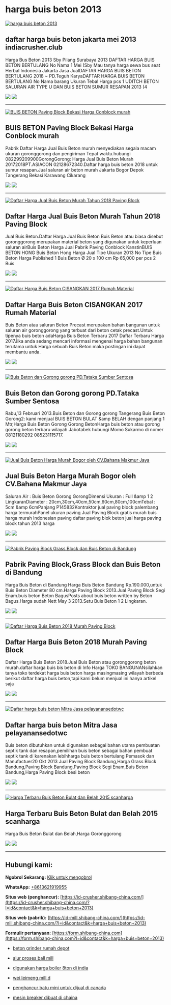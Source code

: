 # harga buis beton 2013

<a href="https://swt.shibang-china.com/?l=id&img&k=harga+buis+beton+2013" target="_blank">![harga buis beton 2013](http://static.shibang-china.com/all-800x300/220.jpg)</a>

## daftar harga buis beton jakarta mei 2013 indiacrusher.club
Harga Bus Beton 2013 Sby Pilang Surabaya 2013 DAFTAR HARGA BUIS BETON BERTULANG No Nama 1 Mei (Sby Mau tanya harga sewa bus seat Herbal Indonesia Jakarta Jasa JualDAFTAR HARGA BUIS BETON BERTULANG 2018 ~ PD.Teguh KaryaDAFTAR HARGA BUIS BETON BERTULANG No Nama barang Ukuran Tebal Harga pcs 1 UDITCH BETON SALURAN AIR TYPE U DAN BUIS BETON SUMUR RESAPAN 2013 (4


<a href="https://whatsapp.shibangsoft.com/WhatsApp.php" target="_blank" title="WhatsApp">![](http://static.shibang-china.com/icon/whatsapp.png)</a> <a href="https://swt.shibang-china.com/?l=id&icon&k=harga+buis+beton+2013" target="_blank">![](http://static.shibang-china.com/icon/chat-id.png)</a>

---

<a href="https://swt.shibang-china.com/?l=id&img&k=harga+buis+beton+2013" target="_blank">![BUIS BETON Paving Block Bekasi Harga Conblock murah](http://static.shibang-china.com/all-800x300/107.jpg)</a>

## BUIS BETON Paving Block Bekasi Harga Conblock murah
Pabrik Daftar Harga Jual Buis Beton murah menyediakan segala macam ukuran goronggorong dan pengiriman Tepat waktu.hubungi 082299209900GorongGorong: Harga Jual Buis Beton Murah 20172018PT.ASIACON 02128672340.Daftar harga buis beton 2018 untuk sumur resapan.Jual saluran air beton murah Jakarta Bogor Depok Tangerang Bekasi Karawang Cikarang


<a href="https://whatsapp.shibangsoft.com/WhatsApp.php" target="_blank" title="WhatsApp">![](http://static.shibang-china.com/icon/whatsapp.png)</a> <a href="https://swt.shibang-china.com/?l=id&icon&k=harga+buis+beton+2013" target="_blank">![](http://static.shibang-china.com/icon/chat-id.png)</a>

---

<a href="https://swt.shibang-china.com/?l=id&img&k=harga+buis+beton+2013" target="_blank">![Daftar Harga Jual Buis Beton Murah Tahun 2018 Paving Block](http://static.shibang-china.com/all-800x300/4.jpg)</a>

## Daftar Harga Jual Buis Beton Murah Tahun 2018 Paving Block
Jual Buis Beton.Daftar Harga Jual Buis Beton Buis Beton atau biasa disebut goronggorong merupakan material beton yang digunakan untuk keperluan saluran airBuis Beton Harga Jual Pabrik Paving Conblock KanstinBUIS BETON HONG Buis Beton Hong Harga Jual Tipe Ukuran 2013 No Tipe Buis Beton Harga Published 1 Buis Beton Ø 20 x 100 cm Rp 65,000 per pcs 2 Buis


<a href="https://whatsapp.shibangsoft.com/WhatsApp.php" target="_blank" title="WhatsApp">![](http://static.shibang-china.com/icon/whatsapp.png)</a> <a href="https://swt.shibang-china.com/?l=id&icon&k=harga+buis+beton+2013" target="_blank">![](http://static.shibang-china.com/icon/chat-id.png)</a>

---

<a href="https://swt.shibang-china.com/?l=id&img&k=harga+buis+beton+2013" target="_blank">![Daftar Harga Buis Beton CISANGKAN 2017 Rumah Material](http://static.shibang-china.com/all-800x300/1049.jpg)</a>

## Daftar Harga Buis Beton CISANGKAN 2017 Rumah Material
Buis Beton atau saluran Beton Precast merupakan bahan bangunan untuk saluran air goronggorong yang terbuat dari beton cetak precast.Untuk tipenya buis beton adaHarga Buis Beton Terbaru 2017 Daftar Terbaru Harga 2017Jika anda sedang mencari informasi mengenai harga bahan bangunan terutama untuk Harga sebuah Buis Beton maka postingan ini dapat membantu anda.


<a href="https://whatsapp.shibangsoft.com/WhatsApp.php" target="_blank" title="WhatsApp">![](http://static.shibang-china.com/icon/whatsapp.png)</a> <a href="https://swt.shibang-china.com/?l=id&icon&k=harga+buis+beton+2013" target="_blank">![](http://static.shibang-china.com/icon/chat-id.png)</a>

---

<a href="https://swt.shibang-china.com/?l=id&img&k=harga+buis+beton+2013" target="_blank">![Buis Beton dan Gorong gorong PD.Tataka Sumber Sentosa](http://static.shibang-china.com/all-800x300/48.jpg)</a>

## Buis Beton dan Gorong gorong PD.Tataka Sumber Sentosa
Rabu,13 Februari 2013.Buis Beton dan Gorong gorong Tangerang Buis Beton Gorong2: kami menjual BUIS BETON BULAT &amp BELAH dengan panjang 1 Mtr,Harga Buis Beton Gorong Gorong BetonHarga buis beton atau gorong gorong beton terbaru wilayah Jabotabek hubungi Momo Sukarmo di nomer 08121180292 085231115717.


<a href="https://whatsapp.shibangsoft.com/WhatsApp.php" target="_blank" title="WhatsApp">![](http://static.shibang-china.com/icon/whatsapp.png)</a> <a href="https://swt.shibang-china.com/?l=id&icon&k=harga+buis+beton+2013" target="_blank">![](http://static.shibang-china.com/icon/chat-id.png)</a>

---

<a href="https://swt.shibang-china.com/?l=id&img&k=harga+buis+beton+2013" target="_blank">![Jual Buis Beton Harga Murah Bogor oleh CV.Bahana Makmur Jaya](http://static.shibang-china.com/all-800x300/152.jpg)</a>

## Jual Buis Beton Harga Murah Bogor oleh CV.Bahana Makmur Jaya
Saluran Air : Buis Beton Gorong GorongDimensi Ukuran : Full &amp 1 2 LingkaranDiameter : 20cm,30cm,40cm,50cm,60cm,80cm,100cmTebal : 5cm &amp 6cmPanjang P145832Kontraktor jual paving block palembang harga termurahPanel ukuran paving Jual Paving Block gratis murah buis harga murah Indonesian paving daftar paving blok beton jual harga paving block tahun 2013 harga


<a href="https://whatsapp.shibangsoft.com/WhatsApp.php" target="_blank" title="WhatsApp">![](http://static.shibang-china.com/icon/whatsapp.png)</a> <a href="https://swt.shibang-china.com/?l=id&icon&k=harga+buis+beton+2013" target="_blank">![](http://static.shibang-china.com/icon/chat-id.png)</a>

---

<a href="https://swt.shibang-china.com/?l=id&img&k=harga+buis+beton+2013" target="_blank">![Pabrik Paving Block,Grass Block dan Buis Beton di Bandung](http://static.shibang-china.com/all-800x300/300.jpg)</a>

## Pabrik Paving Block,Grass Block dan Buis Beton di Bandung
Harga Buis Beton di Bandung Harga Buis Beton Bandung Rp.190.000,untuk Buis Beton Diameter 80 cm.Harga Paving Block 2013.Jual Paving Block Segi Enam.buis beton Beton BagusPosts about buis beton written by Beton Bagus.Harga sudah Nett May 3 2013.Setu Buis Beton 1 2 Lingkaran.


<a href="https://whatsapp.shibangsoft.com/WhatsApp.php" target="_blank" title="WhatsApp">![](http://static.shibang-china.com/icon/whatsapp.png)</a> <a href="https://swt.shibang-china.com/?l=id&icon&k=harga+buis+beton+2013" target="_blank">![](http://static.shibang-china.com/icon/chat-id.png)</a>

---

<a href="https://swt.shibang-china.com/?l=id&img&k=harga+buis+beton+2013" target="_blank">![Daftar Harga Buis Beton 2018 Murah Paving Block](http://static.shibang-china.com/all-800x300/611.jpg)</a>

## Daftar Harga Buis Beton 2018 Murah Paving Block
Daftar Harga Buis Beton 2018.Jual Buis Beton atau goronggorong beton murah.daftar harga buis bis beton di Info Harga TOKO BANGUNANsilahkan tanya toko terdekat harga buis beton harga masingmasing wilayah berbeda berikut daftar harga buis beton,tapi kami belum menjual ini hanya artikel saja


<a href="https://whatsapp.shibangsoft.com/WhatsApp.php" target="_blank" title="WhatsApp">![](http://static.shibang-china.com/icon/whatsapp.png)</a> <a href="https://swt.shibang-china.com/?l=id&icon&k=harga+buis+beton+2013" target="_blank">![](http://static.shibang-china.com/icon/chat-id.png)</a>

---

<a href="https://swt.shibang-china.com/?l=id&img&k=harga+buis+beton+2013" target="_blank">![Daftar harga buis beton Mitra Jasa pelayanansedotwc](http://static.shibang-china.com/all-800x300/1461.jpg)</a>

## Daftar harga buis beton Mitra Jasa pelayanansedotwc
Buis beton dibutuhkan untuk digunakan sebagai bahan utama pembuatan septik tank dan resapan,pemilihan buis beton sebagai bahan pembuat septik tank di karenakan lebihharga buis beton bertulang Pemasok dan Manufactuer20 Okt 2013 Jual Paving Block Bandung,Harga Grass Block Bandung,Paving Block Bandung,Paving Block Segi Enam,Buis Beton Bandung,Harga Paving Block besi beton


<a href="https://whatsapp.shibangsoft.com/WhatsApp.php" target="_blank" title="WhatsApp">![](http://static.shibang-china.com/icon/whatsapp.png)</a> <a href="https://swt.shibang-china.com/?l=id&icon&k=harga+buis+beton+2013" target="_blank">![](http://static.shibang-china.com/icon/chat-id.png)</a>

---

<a href="https://swt.shibang-china.com/?l=id&img&k=harga+buis+beton+2013" target="_blank">![Harga Terbaru Buis Beton Bulat dan Belah 2015 scanharga](http://static.shibang-china.com/all-800x300/578.jpg)</a>

## Harga Terbaru Buis Beton Bulat dan Belah 2015 scanharga
Harga Buis Beton Bulat dan Belah,Harga Goronggorong

<a href="https://whatsapp.shibangsoft.com/WhatsApp.php" target="_blank" title="WhatsApp">![](http://static.shibang-china.com/icon/whatsapp.png)</a> <a href="https://swt.shibang-china.com/?l=id&icon&k=harga+buis+beton+2013" target="_blank">![](http://static.shibang-china.com/icon/chat-id.png)</a>

---
## Hubungi kami:

**Ngobrol Sekarang:** [Klik untuk mengobrol](https://swt.shibang-china.com?l=id&contact&k=harga+buis+beton+2013)

**WhatsApp:**  [+8613621919955](https://whatsapp.shibangsoft.com/WhatsApp.php)

**Situs web (penghancur):** [https://id-crusher.shibang-china.com/](https://id-crusher.shibang-china.com/?l=id&contact&k=harga+buis+beton+2013)

**Situs web (pabrik):** [https://id-mill.shibang-china.com/](https://id-mill.shibang-china.com/?l=id&contact&k=harga+buis+beton+2013)

**Formulir pertanyaan:** [https://form.shibang-china.com](https://form.shibang-china.com?l=id&contact&k=harga+buis+beton+2013)

* [beton grinder rumah depot](../32/beton%20grinder%20rumah%20depot.md)

* [alur proses ball mill](../36/alur%20proses%20ball%20mill.md)

* [digunakan harga boiler 8ton di india](../34/digunakan%20harga%20boiler%208ton%20di%20india.md)

* [wei leimeng mill d](../34/wei%20leimeng%20mill%20d.md)

* [penghancur batu mini untuk dijual di canada](../36/penghancur%20batu%20mini%20untuk%20dijual%20di%20canada.md)

* [mesin breaker dibuat di chaina](../39/mesin%20breaker%20dibuat%20di%20chaina.md)